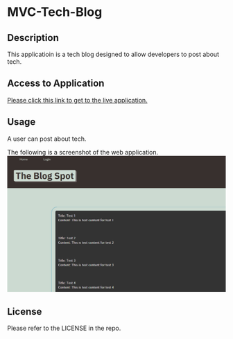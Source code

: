 # MVC-Tech-Blog

## Description

This applicatioin is a tech blog designed to allow developers to post about tech.  

## Access to Application

[Please click this link to get to the live application. ]( https://thawing-reef-45202.herokuapp.com/)

## Usage

A user can post about tech. 

The following is a screenshot of the web application.
![Screenshot of application](./public/assests/Screenshot%202023-03-08%20225901.png)

## License

Please refer to the LICENSE in the repo.